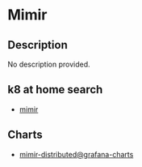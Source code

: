 # Mimir

## Description

No description provided.

## k8 at home search

- [mimir](https://nanne.dev/k8s-at-home-search/#/mimir)

## Charts

- [mimir-distributed@grafana-charts](https://grafana.github.io/helm-charts/)
